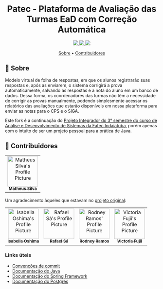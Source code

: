<h1 align="center" style="font-weight: bold;">Patec - Plataforma de Avaliação das Turmas EaD com Correção Automática</h1>

<div align="center">
    <a href="https://www.java.com">
	    <img src="https://skillicons.dev/icons?i=java"/>
    </a>
    <a href="https://spring.io/">
	    <img src="https://skillicons.dev/icons?i=spring"/>
    </a>
    <a href="https://www.postgresql.org/">
	    <img src="https://skillicons.dev/icons?i=postgres"/>
    </a>
</div>

<p align="center">
    <a href="#about">Sobre</a> •
    <a href="#colab">Contribuidores</a>
</p>

<h2 id="about">📌 Sobre</h2>

Modelo virtual de folha de respostas, em que os alunos registrarão suas respostas e, após as enviarem, o sistema corrigirá a prova automaticamente, salvando as respostas e a nota do aluno em um banco de dados. Dessa forma, os coordenadores das turmas não têm a necessidade de corrigir as provas manualmente, podendo simplesmente acessar os relatórios das avaliações que estarão disponíveis em nossa plataforma para enviar as notas para o CPS e o SIGA.

Este fork é a continuação do [Projeto Integrador do 3° semestre do curso de Análise e Desenvolvimento de Sistemas da Fatec Indaiatuba](https://github.com/VictoriaMiki/3Semestre-Patec), porém apenas com o intuito de ser um projeto pessoal para a prática de Java.


<h2 id="colab">🤝 Contribuidores</h2>

<table>
    <tr>
        <td align="center">
        <a href="https://github.com/thepaixaosilva">
            <img src="https://avatars.githubusercontent.com/u/72952802?v=4" width="100px;" alt="Matheus Silva's Profile Picture"/><br>
            <sub>
                <b>Matheus Silva</b>
            </sub>
        </a>
        </td>
    </tr>
</table>

Um agradecimento àqueles que estavam no [projeto original](https://github.com/VictoriaMiki/3Semestre-Patec):

<table>
  <tr>
    <td align="center">
      <a href="https://github.com/IsabellaOshima">
        <img src="https://avatars.githubusercontent.com/u/143272475?v=4" width="100px;" alt="Isabella Oshima's Profile Picture"/><br>
        <sub>
            <b>Isabella Oshima</b>
        </sub>
      </a>
    </td>
        <td align="center">
      <a href="https://github.com/RafaelRSMS">
        <img src="https://avatars.githubusercontent.com/u/131286298?v=4" width="100px;" alt="Rafael Sá's Profile Picture"/><br>
        <sub>
            <b>Rafael Sá</b>
        </sub>
      </a>
    </td>
        <td align="center">
      <a href="https://github.com/3Aureliano7">
        <img src="https://avatars.githubusercontent.com/u/143272450?v=4" width="100px;" alt="Rodney Ramos' Profile Picture"/><br>
        <sub>
            <b>Rodney Ramos</b>
        </sub>
      </a>
    </td>
    <td align="center">
      <a href="https://github.com/VictoriaMiki">
        <img src="https://avatars.githubusercontent.com/u/143273627?v=4" width="100px;" alt="Victoria Fujii's Profile Picture"/><br>
        <sub>
            <b>Victoria Fujii</b>
        </sub>
      </a>
    </td>
  </tr>
</table>

### Links úteis

- [Convenções de commit](https://www.conventionalcommits.org/pt-br/v1.0.0/)
- [Documentação do Java](https://docs.oracle.com/javase/8/docs/api/overview-summary.html)
- [Documentação do Spring Framework](https://docs.spring.io/spring-framework/reference/index.html)
- [Documentação do Postgres](https://www.postgresql.org/docs/)
